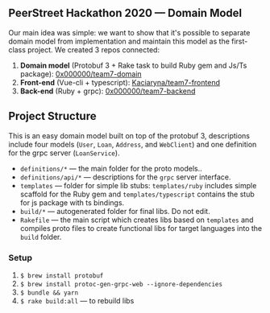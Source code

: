 ## PeerStreet Hackathon 2020 — Domain Model

Our main idea was simple: we want to show that it's possible to separate
domain model from implementation and maintain this model as the first-class project.
We created 3 repos connected:

1. **Domain model** (Protobuf 3 + Rake task to build Ruby gem and Js/Ts package): [0x000000/team7-domain](https://github.com/0x000000/team7-domain)
2. **Front-end** (Vue-cli + typescript): [Kaciaryna/team7-frontend](https://github.com/Kaciaryna/team7-frontend)
3. **Back-end** (Ruby + grpc): [0x000000/team7-backend](https://github.com/0x000000/team7-backend)

## Project Structure

This is an easy domain model built on top of the protobuf 3,
descriptions include four models (`User`, `Loan`, `Address`, and `WebClient`) and one definition for the grpc server (`LoanService`).

* `definitions/*` — the main folder for the proto models..
* `definitions/api/*` — descriptions for the `grpc` server interface.
* `templates` — folder for simple lib stubs: `templates/ruby` includes simple scaffold for the Ruby gem and
`templates/typescript` contains the stub for js package with ts bindings.
* `build/*` — autogenerated folder for final libs. Do not edit.
* `Rakefile` — the main script which creates libs based on `templates` and compiles proto files
 to create functional libs for target languages into the `build` folder.

### Setup

1. `$ brew install protobuf`
2. `$ brew install protoc-gen-grpc-web --ignore-dependencies`
3. `$ bundle && yarn`
4. `$ rake build:all` — to rebuild libs
